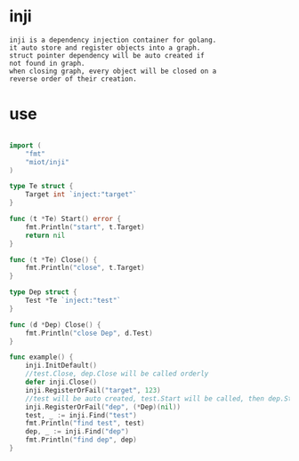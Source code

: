 # inji

    inji is a dependency injection container for golang.
    it auto store and register objects into a graph.
    struct pointer dependency will be auto created if 
    not found in graph.
    when closing graph, every object will be closed on a 
    reverse order of their creation.
    
# use

```go

import (
	"fmt"
	"miot/inji"
)

type Te struct {
	Target int `inject:"target"`
}

func (t *Te) Start() error {
	fmt.Println("start", t.Target)
	return nil
}

func (t *Te) Close() {
	fmt.Println("close", t.Target)
}

type Dep struct {
	Test *Te `inject:"test"`
}

func (d *Dep) Close() {
	fmt.Println("close Dep", d.Test)
}

func example() {
	inji.InitDefault()
	//test.Close, dep.Close will be called orderly
	defer inji.Close()
	inji.RegisterOrFail("target", 123)
	//test will be auto created, test.Start will be called, then dep.Start
	inji.RegisterOrFail("dep", (*Dep)(nil))
	test, _ := inji.Find("test")
	fmt.Println("find test", test)
	dep, _ := inji.Find("dep")
	fmt.Println("find dep", dep)
}

```
